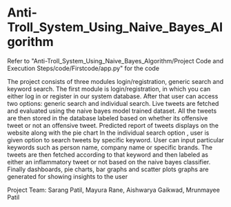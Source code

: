 # Anti-Troll_System_Using_Naive_Bayes_Algorithm
Refer to "Anti-Troll_System_Using_Naive_Bayes_Algorithm/Project Code and Execution Steps/code/Firstcode/app.py" for the code

The project consists of three modules login/registration, generic search and keyword search.
The first module is login/registration, in which you can either log in or register in our system database.
After that user can access two options: generic search and individual search.
Live tweets are fetched and evaluated using the naive bayes model trained dataset.
All the tweets are then stored in the database labeled based on whether its offensive tweet or not an offensive tweet.
Predicted report of tweets displays on the website along with the pie chart
In the individual search option , user is given option to search tweets by specific keyword. 
User can input particular keywords such as person name, company name or specific brands. The tweets are then fetched according to that keyword and then labeled as either an inflammatory tweet or not based on the naive bayes classifier.
Finally dashboards, pie charts, bar graphs and scatter plots graphs are generated for showing insights to the user

Project Team:
Sarang Patil,
Mayura Rane,
Aishwarya Gaikwad,
Mrunmayee Patil
